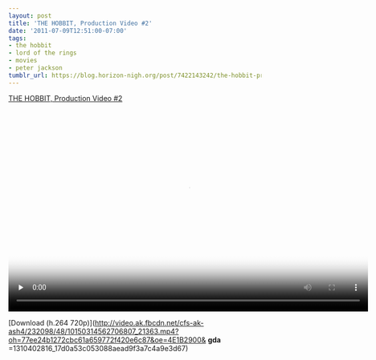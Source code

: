 ```yaml
---
layout: post
title: 'THE HOBBIT, Production Video #2'
date: '2011-07-09T12:51:00-07:00'
tags:
- the hobbit
- lord of the rings
- movies
- peter jackson
tumblr_url: https://blog.horizon-nigh.org/post/7422143242/the-hobbit-production-video-2
---
```

[THE HOBBIT, Production Video #2](http://www.facebook.com/video/video.php?v=10150314562706807)  

<video src="http://video.ak.fbcdn.net/cfs-ak-ash4/232098/48/10150314562706807_21363.mp4?oh=77ee24b1272cbc61a659772f420e6c87&amp;oe=4E1B2900&amp; __gda__ =1310402816_17d0a53c053088aead9f3a7c4a9e3d67" type="video/mp4" width="716" height="403" controls="true" preload="none" poster="http://vthumb.ak.fbcdn.net/hvthumb-ak-snc6/245503_10150314611306807_10150314562706807_20142_1546_b.jpg"></video>

[Download (h.264 720p)](http://video.ak.fbcdn.net/cfs-ak-ash4/232098/48/10150314562706807_21363.mp4?oh=77ee24b1272cbc61a659772f420e6c87&oe=4E1B2900& __gda__ =1310402816_17d0a53c053088aead9f3a7c4a9e3d67)

